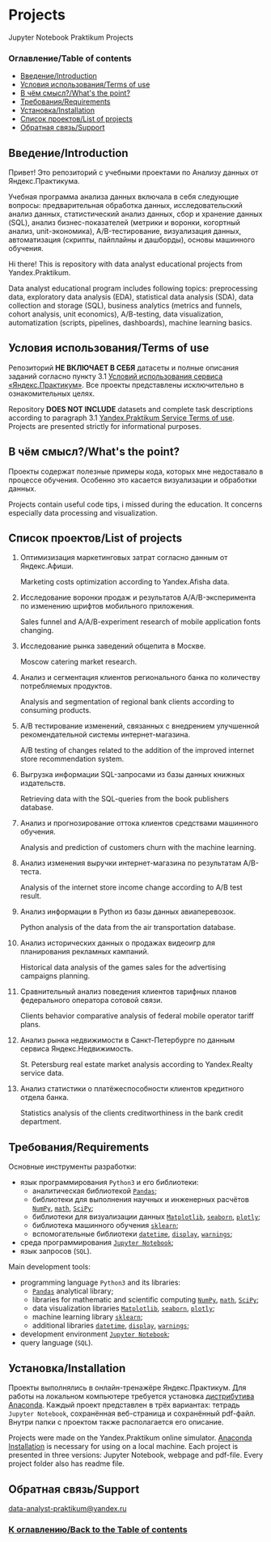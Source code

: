 # Projects
Jupyter Notebook Praktikum Projects

### Оглавление/Table of contents<a class="anchor" id="contents"></a>
* [Введение/Introduction](#chapter1)
* [Условия использования/Terms of use](#chapter2)
* [В чём смысл?/What's the point?](#chapter3)
* [Требования/Requirements](#chapter4)
* [Установка/Installation](#chapter5)
* [Список проектов/List of projects](#chapter6)
* [Обратная связь/Support](#chapter7)

## Введение/Introduction<a class="anchor" id="chapter1"></a>
Привет! Это репозиторий с учебными проектами по Анализу данных от Яндекс.Практикума.

Учебная программа анализа данных включала в себя следующие вопросы: предварительная обработка данных, исследовательский анализ данных, статистический анализ данных, сбор и хранение данных (SQL), анализ бизнес-показателей (метрики и воронки, когортный анализ, unit-экономика), A/B-тестирование, визуализация данных, автоматизация (скрипты, пайплайны и дашборды), основы машинного обучения.

Hi there! This is repository with data analyst educational projects from Yandex.Praktikum.

Data analyst educational program includes following topics: preprocessing data, exploratory data analysis (EDA), statistical data analysis (SDA), data collection and storage (SQL), business analytics (metrics and funnels, cohort analysis, unit economics), A/B-testing, data visualization, automatization (scripts, pipelines, dashboards), machine learning basics.

## Условия использования/Terms of use<a class="anchor" id="chapter2"></a>
Репозиторий **НЕ ВКЛЮЧАЕТ В СЕБЯ** датасеты и полные описания заданий согласно пункту 3.1 [Условий использования сервиса «Яндекс.Практикум»](https://yandex.ru/legal/praktikum_termsofuse/). Все проекты представлены исключительно в ознакомительных целях.

Repository **DOES NOT INCLUDE** datasets and complete task descriptions according to paragraph 3.1 [Yandex.Praktikum Service Terms of use](https://yandex.ru/legal/praktikum_termsofuse/). Projects are presented strictly for informational purposes.

## В чём смысл?/What's the point?<a class="anchor" id="chapter3"></a>
Проекты содержат полезные примеры кода, которых мне недоставало в процессе обучения. Особенно это касается визуализации и обработки данных.

Projects contain useful code tips, i missed during the education. It concerns especially data processing and visualization.

## Список проектов/List of projects<a class="anchor" id="chapter6"></a>
1. Оптимизизация маркетинговых затрат согласно данным от Яндекс.Афиши.

	Marketing costs optimization according to Yandex.Afisha data.

2. Исследование воронки продаж и результатов A/A/B-эксперимента по изменению шрифтов мобильного приложения.

	Sales funnel and A/A/B-experiment research of mobile application fonts changing.

3. Исследование рынка заведений общепита в Москве.

	Moscow catering market research.

4. Анализ и сегментация клиентов регионального банка по количеству потребляемых продуктов.

	Analysis and segmentation of regional bank clients according to consuming products.

5. A/B тестирование изменений, связанных с внедрением улучшенной рекомендательной системы интернет-магазина.

	A/B testing of changes related to the addition of the improved internet store recommendation system.

6. Выгрузка информации SQL-запросами из базы данных книжных издательств.

	Retrieving data with the SQL-queries from the book publishers database.

7. Анализ и прогнозирование оттока клиентов средствами машинного обучения.

	Analysis and prediction of customers churn with the machine learning.

8. Анализ изменения выручки интернет-магазина по результатам A/B-теста.

	Analysis of the internet store income change according to A/B test result.

9. Анализ информации в Python из базы данных авиаперевозок.

	Python analysis of the data from the air transportation database.

10. Анализ исторических данных о продажах видеоигр для планирования рекламных кампаний.

	Historical data analysis of the games sales for the advertising campaigns planning.

11. Сравнительный анализ поведения клиентов тарифных планов федерального оператора сотовой связи.

	Clients behavior сomparative analysis of federal mobile operator tariff plans.

12. Анализ рынка недвижимости в Санкт-Петербурге по данным сервиса Яндекс.Недвижимость.

	St. Petersburg real estate market analysis according to Yandex.Realty service data.

13. Анализ статистики о платёжеспособности клиентов кредитного отдела банка.

	Statistics analysis of the clients creditworthiness in the bank credit department.

## Требования/Requirements<a class="anchor" id="chapter4"></a>
Основные инструменты разработки:
- язык программирования `Python3` и его библиотеки:
	- аналитическая библиотекой [`Pandas`](https://pandas.pydata.org/);
	- библиотеки для выполнения научных и инженерных расчётов [`NumPy`](http://www.numpy.org/), [`math`](https://docs.python.org/3/library/math.html), [`SciPy`](https://www.scipy.org/);
	- библиотеки для визуализации данных [`Matplotlib`](https://matplotlib.org/), [`seaborn`](https://seaborn.pydata.org/), [`plotly`](https://plotly.com/python/);
	- библиотека машинного обучения [`sklearn`](https://www.sklearn.org/);
	- вспомогательные библиотеки [`datetime`](https://docs.python.org/3/library/datetime.html), [`display`](https://ipython.org/ipython-doc/3/api/generated/IPython.display.html), [`warnings`](https://docs.python.org/3/library/warnings.html);
- среда программирования [`Jupyter Notebook`](https://jupyter.org/);
- язык запросов (`SQL`).

Main development tools:
- programming language `Python3` and its libraries:
	- [`Pandas`](https://pandas.pydata.org/) analytical library;
	- libraries for mathematic and scientific computing [`NumPy`](http://www.numpy.org/), [`math`](https://docs.python.org/3/library/math.html), [`SciPy`](https://www.scipy.org/);
	- data visualization libraries [`Matplotlib`](https://matplotlib.org/), [`seaborn`](https://seaborn.pydata.org/), [`plotly`](https://plotly.com/python/);
	- machine learning library [`sklearn`](https://www.sklearn.org/);
	- additional libraries [`datetime`](https://docs.python.org/3/library/datetime.html), [`display`](https://ipython.org/ipython-doc/3/api/generated/IPython.display.html), [`warnings`](https://docs.python.org/3/library/warnings.html);
- development environment [`Jupyter Notebook`](https://jupyter.org/);
- query language (`SQL`).

## Установка/Installation<a class="anchor" id="chapter5"></a>
Проекты выполнялись в онлайн-тренажёре Яндекс.Практикум. Для работы на локальном компьютере требуется установка [дистрибутива Anaconda](https://www.anaconda.com/distribution/). Каждый проект представлен в трёх вариантах: тетрадь `Jupyter Notebook`, сохранённая веб-страница и сохранённый pdf-файл. Внутри папки с проектом также располагается его описание.

Projects were made on the Yandex.Praktikum online simulator. [Anaconda Installation](https://www.anaconda.com/distribution/) is necessary for using on a local machine. Each project is presented in three versions: Jupyter Notebook, webpage and pdf-file. Every project folder also has readme file.

## Обратная связь/Support<a class="anchor" id="#chapter7"></a>

data-analyst-praktikum@yandex.ru

### [К оглавлению/Back to the Table of contents](#contents)

